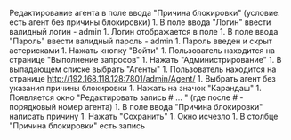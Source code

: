 Редактирование агента в поле ввода "Причина блокировки" (условие: есть агент без причины блокировки)
    1. В поле ввода "Логин" ввести валидный логин - admin
    1. Логин отображается в поле
    1. В поле ввода "Пароль" ввести валидный пароль - admin
    1. Пароль введен и скрыт астерисками
    1. Нажать кнопку "Войти" 
    1. Пользователь находится на странице "Выполнение запросов"
    1. Нажать "Администрирование"
    1. В выпадающем списке выбрать "Агенты"
    1. Пользователь находится на странице http://192.168.118.128:7801/admin/Agent/
    1. Выбрать агент без указания причины блокировки
    1. Нажать на значок "Карандаш"
    1. Появляется окно "Редактировать запись # ... " (где после # - порядковый номер агента)
    1. В поле ввода "Причина блокировки" написать причину
    1. Нажать "Сохранить"
    1. Окно исчезло
    1. В столбце "Причина блокировки" есть запись